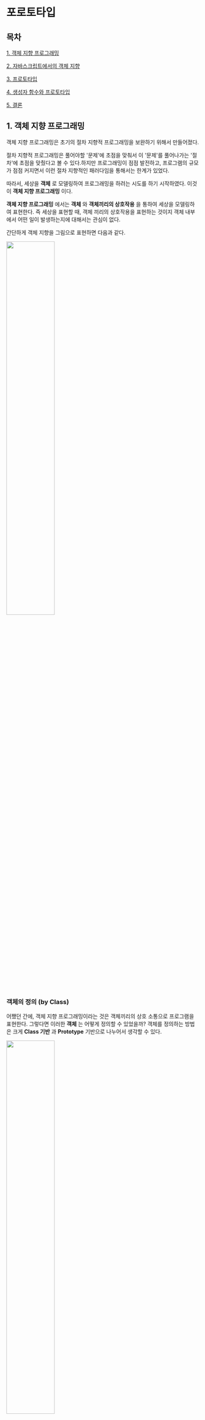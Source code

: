 # 포로토타입

## 목차

[1. 객체 지향 프로그래밍](#1-객체-지향-프로그래밍)

[2. 자바스크립트에서의 객체 지향](#2-자바스크립트에서의-객체-지향)

[3. 프로토타입](#3-프로토타입)

[4. 생성자 함수와 프로토타입](#4-생성자-함수와-프로토타입)

[5. 결론](#5-결론)

## 1. 객체 지향 프로그래밍

객체 지향 프로그래밍은 초기의 절차 지향적 프로그래밍을 보완하기 위해서 만들어졌다.

절차 지향적 프로그래밍은 풀어야할 '문제'에 초점을 맞춰서 이 '문제'를 풀어나가는 '절차'에 초점을 맞췄다고 볼 수 있다.하지만 프로그래밍이 점점 발전하고, 프로그램의 규모가 점점 커지면서 이런 절차 지향적인 패러다임을 통해서는 한계가 있었다.

따라서, 세상을 **객체** 로 모델링하여 프로그래밍을 하려는 시도를 하기 시작하였다. 이것이 **객체 지향 프로그래밍** 이다.

**객체 지향 프로그래밍** 에서는 **객체** 와 **객체끼리의 상호작용** 을 통하여 세상을 모델링하여 표현한다. 즉 세상을 표현할 때, 객체 끼리의 상호작용을 표현하는 것이지 객체 내부에서 어떤 일이 발생하는지에 대해서는 관심이 없다.

간단하게 객체 지향을 그림으로 표현하면 다음과 같다.

<img src = "./img/oop_modeling.png" width = "50%" height = "50%">  

### 객체의 정의 (by Class)

어쨌던 간에, 객체 지향 프로그래밍이라는 것은 객체끼리의 상호 소통으로 프로그램을 표현한다. 그렇다면 이러한 **객체** 는 어떻게 정의할 수 있었을까? 객체를 정의하는 방법은 크게 **Class 기반** 과 **Prototype** 기반으로 나누어서 생각할 수 있다.

<img src = "./img/class_instance.png" width = "50%" height = "50%">  

먼저, class 기반으로 객체를 어떻게 모델링 하였는가에 대해서 생각해보자.
흔히 class 기반의 객체지향 언어들에서 **Class** 와 **객체** 의 관계를 설명할 때, **붕어빵 틀** 과 **붕어빵** 의 관계로 빗대어서 설명한다.
즉, Class는 실제로 존재하는 **객체** 가 아니라, 이 **객체** 를 만들기 위한 일종의 **틀** 이라고 생각할 수 있다.
이를 다르게 설명하면, 우선 **객체들을 클래스 라는 일종의 틀, 분류 기준으로 나누고, 이 기준을 통하여** 객체를 만들고, 만들어진 객체는 클래스 안의 속성과 메소드를 상속받는다. 그리고 이 객체들끼리 상호 메시지를 주고 받게 하는 식으로 동작하게 된다.

따라서 class 기반의 객체지향에서 객체의 생성과 동작은 다음으로 요약할 수 있다.

1. 객체는 미리 분류된 기준이라고 할 수 있는, **클래스** 를 통해서, 생성된다.
2. **클래스**로 만들어진 객체는, 클래스가 가지고 있는 속성과 메소드를 상속받는다.
3. 그리고 클래스 기반으로 만들어진 객체는 클래스라는 **틀** 로 만들어진 객체이기 때문에, 모든 인스턴스가 클래스에 정의된 같은 구조를 가지고, 보통 런타임에 바꿀 수 없다.
4. 마지막으로 객체끼리의 소통으로 프로그램이 동작하게 된다.

하지만, 알다시피 자바스크립트는 **프로토타입 기반** 으로 객체지향을 구현하였다. 즉, **자바스크립트에서의 객체는 prototype으로 모델링되었다고 할 수 있다.**

## 2. 자바스크립트에서의 객체 지향

> **"Objects in the real world have only one thing in common: they are all different"** (anonymous, A. Taivalsaari, JOOP, Nov. 1997)
>
> 실제 세계의 객체(Object)가 가지는 공통점은 오직 하나 밖에 없다 : 객체들은 모두 서로 다르다.

그렇다면 프로토타입 기반의 객체 지향에서는 객체를 어떻게 모델링하였을까?
클래스 기반의 객체와 비교해서 생각해보자. 클래스 기반의 객체에서는 객체가 **클래스** 를 통해서 만들어진다, 이를 풀어서 말하면 위에서 말했듯이 **일종의 틀, 분류 기준** 을 통해서 객체를 생성한다. 따라서, 클래스 기반의 객체 지향 프로그래밍 언어에서는 **클래스** 는 일종의 틀이고 분류 기준이지 객체가 아니다.

그렇다면 **프로토타입** 기반의 객체 지향은 어떻게 구현이 되는 것일까? 우선 **프로토타입**이라는 용어에 대해서 생각을 해보자. **프로토타입**의 사전적인 정의는 **원형** 이다. 프로토타입 기반으로 객체 지향 프로그래밍을 한다는 것은 **프로토타입이라는 원형의 객체**를 이용하여 객체 지향을 구현한다는 것과 같다.

따라서, 클래스와는 다르게 **프로토타입은 객체의 형태로 존재한다.** 프로토타입을 통한 상속은 개별 객체의 `[[Prototype]]` 이라는 내부 속성에 해당 프로토타입의 객체를 지정하는 형식으로 구현된다.

<img src = "./img/prototype_inheritance.png" width = "50%" height = "50%">  


정리하면, 자바스크립트의 객체 지향 프로그래밍에서는 오직 **개별적인 객체**만 존재하고, 객체의 상속은 객체의 `[[Prototype]]` 속성에 상속받을 객체(프로토타입 객체)를 추가하는 식으로 이루어진다. 그리고 그 객체와 프로토타입 객체는 프로토타입 체인을 이루게 되고, 이 체인을 통하여 상위 객체의 속성이나 메소드를 사용할 수 있다. 따라서 프로토타입 객체를 상속받은 객체들 역시 각각 **프로토타입의 속성을 가지고 있다**라는 공통점만 있을 뿐, 개별적인 객체이다. 이 말은 각 객체들이 유사한 속성을 가질 뿐 객체들의 구조나 동작 방식은 다를 수 있다는 뜻이다.

## 3. 프로토타입

구체적으로 자바스크립트의 프로토타입을 통한 상속이 어떻게 동작되는지 살펴보자.
간단한 코드를 보자.

참고로, `__proto__`의 경우, 다소 구식의 방식이기 때문에 사용하지 않는 것이 좋지만, 설명을 위해서 `__proto__`를 사용하여 상속을 구현해보도록 하겠다.

```javascript
const 오리 = {
  부리: true,
  귀여움: true,
};

const 오리너구리 = {
  날수있음: false,
};

오리너구리.__proto__ = 오리;

console.log(오리너구리.부리, 오리너구리.귀여움, 오리너구리.날수있음); // true, true, false
console.log(오리.날수있음); // undefined
```

코드를 보면 우선 `오리`라는 객체를 생성하고 `오리너구리`라는 객체를 생성한다.
그리고 겍체의 내부 슬롯인 `[[Prototype]]` 에 대한 getter이자 setter인 (이 코드에서는 setter로 사용됨) `__proto__` 를 통하여 `오리너구리`라는 객체의 프로토타입을 `오리`라고 지정한다.
이 말은 `오리너구리`와 `오리`라는 객체가 프로토타입 체인을 이룬다고 할 수 있다.
그리고 이 프로토타입 체인을 통하여 `오리너구리` 객체에서 `오리` 객체에 접근하여, 속성을 사용할 수 있다.
하지만, `오리` 객체에서의 프로토타입 체인에는 `오리너구리`객체가 없기 때문에 `오리너구리` 객체의 속성을 사용할 수 없다.
또한 `오리` 객체와 `오리너구리` 객체는 개별적인 객체라는 것을 알 수 있다.

그림으로 나타내면 다음과 같다.

<img src = "./img/code_example_1.png" width = "50%" height = "50%">  

프로토타입에 객체를 지정하는 방식으로, 상속을 구현하기 때문에 한번 만들어지면 구조나 동작방식이 고정되는 클래스 기반의 상속과는 다르게, 코드가 실행될 때 구조나 동작방식을 바꿀 수 있다.

## 4. 생성자 함수와 프로토타입

현재는 `__proto__`나 `Object.getPrototypeOf(obj)`, `Object.setPrototypeOf(obj, proto)`와 같은 메소드들을 이용해서 객체의 내부슬롯인 `[[Prototype]]` 에 접근할 수 있으나, 자바스크립트가 만들어질 당시에는 `[[Prototype]]`에 접근할 수 없었으므로, 함수 객체가 가지는 `prototype`이라는 프로퍼티를 이용할 수 밖에 없었다.
이 `prototype`은 함수 객체의 프로퍼티이기 때문에, 내부 슬롯인 `[[Prototype]]`와는 달리 `prototype`에 접근하여 프로토타입을 설정하고, 상속을 구현해낼 수 있다.

따라서, 생성자 함수를 통하여 객체를 만들고 프로토타입 기반의 상속을 구현해보자.

```javascript
const 오리 = {
  부리: true,
  귀여움: true,
};

function 오리너구리() {
  this.날수있음 = false;
}

오리너구리.prototype = 오리;

let 오구 = new 오리너구리();

console.log(오구.귀여움, 오구.부리); // true, true
```

위의 코드에서는 `오리너구리`라는 생성자 함수를 만들고,
이 함수의 프로퍼티인 `prototype` 를 `오리`로 지정한다.
이렇게하면 생성자 함수 `오리너구리`를 통하여 만들어진 객체의 `[[Prototype]]`을
`오리`로 설정하라는 것이다.

이를 그림으로 나타내면 다음과 같다.

<img src = "./img/code_example_2.png" width = "50%" height = "50%">  

## Object.prototype

위의 내용을 확장해서 생각해보자. 모든 함수는 `prototype` 이라는 프로퍼티를 가진다. 이 말은 모든 생성자 함수가 `prototype` 이라는 프로퍼티를 가진다고 할 수 있다. 또한, 객체들은 자바스크립트에서 제공되는 생성자 함수를 통하여 만들어진다.

자바스크립트의 거의 모든 것은 `Object`라고 할 수 있다. 자바스크립트의 내장 객체를 생성할 때, 내부적으로 생성자 함수를 통해서 객체가 생성되고, Object에서 사용할 수 있는 메소드와 프로퍼티를 사용할 수 있다. 이 말을 위의 내용과 연결시켜보면, 생성자 함수의 `prototype` 프로퍼티가 `Object에서 사용할 수 있는 메소드와 프로퍼티가 정의된 객체`를 참조한다고 할 수 있고, `Object에서 사용할 수 있는 메소드와 프로퍼티가 정의된 객체`는 `Object.prototype`이라고 한다.

이는 `Array`나 `Function`과 같은 다른 내장 객체 역시 마찬가지다. `Array`와 `Function` 역시 객체이므로, 이를 생성할 때 내부적으로 `Array 생성자 함수`와 `Function 생성자 함수`가 호출될 것이고, 이 함수에 `prototype`이라는 프로퍼티가 존재할 것이다. 그리고 이 `prototype` 프로퍼티는 `Array`와 `Function`의 프로퍼티나 메소드를 정의한 프로토타입 객체인 `Array.prototype`과 `Function.prototype`이 참조할 것이다.

이렇게 각 내장 객체(`Array.prototype`과 `Function.prototype`)의 프로토타입 역시 Object 형태로 존재한다. 따라서 이 객체의 프로토타입이 결국 `Object.prototype`이 되는 것이고, 자바스크립트에서 가장 상위 객체가 `Object.prototype`이라고 할 수 있다.
![object_prototype](./img/object_prototype.PNG?raw=true)

## 5. 결론

따라서, 자바스크립트는 객체를 **프로토타입**으로 모델링하고, **프로토타입**으로 모델링된 객체들은 저마다 unique한 객체들이며, **프로토타입**을 통한 상속은 객체의 내부슬롯 `[[Prototype]]`에 상속받을 객체를 지정하는 방식으로 이루어지며, 생성자 함수의 `prototype` 프로퍼티에 객체를 지정하면, 이 생성자 함수를 통해 만들어지는 객체들의 내부 슬롯 `[[Prototype]]`을 그 객체로 지정하겠다는 의미와 같다.

## 참고자료

https://tecoble.techcourse.co.kr/post/2021-06-14-prototype/

https://medium.com/@limsungmook/%EC%9E%90%EB%B0%94%EC%8A%A4%ED%81%AC%EB%A6%BD%ED%8A%B8%EB%8A%94-%EC%99%9C-%ED%94%84%EB%A1%9C%ED%86%A0%ED%83%80%EC%9E%85%EC%9D%84-%EC%84%A0%ED%83%9D%ED%96%88%EC%9D%84%EA%B9%8C-997f985adb42

https://medium.com/@bluesh55/javascript-prototype-%EC%9D%B4%ED%95%B4%ED%95%98%EA%B8%B0-f8e67c286b67

https://expertiza.csc.ncsu.edu/index.php/CSC/ECE_517_Fall_2010/ch4_4e_ms

https://developer.mozilla.org/ko/docs/web/javascript/inheritance_and_the_prototype_chain

https://medium.com/hcleedev/dev-%EA%B0%9D%EC%B2%B4%EC%A7%80%ED%96%A5%EC%9D%80-%ED%81%B4%EB%9E%98%EC%8A%A4%EA%B0%80-%EC%95%84%EB%8B%8C-%EC%97%AD%ED%95%A0%EA%B3%BC-%ED%98%91%EB%A0%A5%EC%9D%B4%EB%8B%A4-8889a5e02452

https://medium.com/background-thread/why-javascript-is-an-oop-language-even-though-it-doesnt-have-classes-92a4e202176f

https://ko.javascript.info/function-prototype

https://ko.javascript.info/native-prototypes
